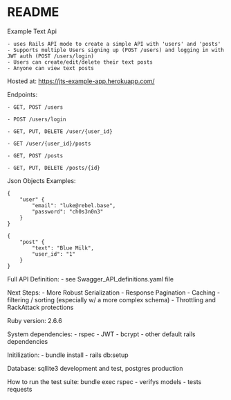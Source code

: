 # README

Example Text Api
	
	- uses Rails API mode to create a simple API with 'users' and 'posts'
	- Supports multiple Users signing up (POST /users) and logging in with JWT auth (POST /users/login)
	- Users can create/edit/delete their text posts
	- Anyone can view text posts

Hosted at: https://jts-example-app.herokuapp.com/

Endpoints:

	- GET, POST /users
	
	- POST /users/login
	
	- GET, PUT, DELETE /user/{user_id}
	
	- GET /user/{user_id}/posts
	
	- GET, POST /posts
	
	- GET, PUT, DELETE /posts/{id}


Json Objects Examples:

	{
		"user" {
			"email": "luke@rebel.base",
			"password": "ch0s3n0n3"
		}
	}

	{
		"post" {
			"text": "Blue Milk",
			"user_id": "1"
		}
	}


Full API Definition:
	- see Swagger_API_definitions.yaml file


Next Steps: 
	- More Robust Serialization 
	- Response Pagination 
	- Caching 
	- filtering / sorting (especially w/ a more complex schema) 
	- Throttling and RackAttack protections


Ruby version: 2.6.6

System dependencies:
	- rspec
	- JWT
	- bcrypt
	- other default rails dependencies

Initilization: 
	- bundle install
	- rails db:setup

Database: sqllite3 development and test, postgres production

How to run the test suite: bundle exec rspec
	- verifys models
	- tests requests


